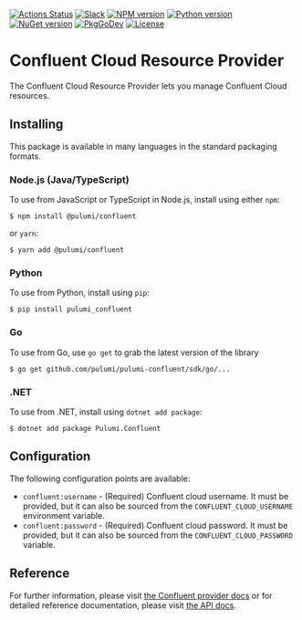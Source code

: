 [![Actions Status](https://github.com/pulumi/pulumi-confluent/workflows/master/badge.svg)](https://github.com/pulumi/pulumi-confluent/actions)
[![Slack](http://www.pulumi.com/images/docs/badges/slack.svg)](https://slack.pulumi.com)
[![NPM version](https://badge.fury.io/js/%40pulumi%2Fconfluent.svg)](https://www.npmjs.com/package/@pulumi/confluent)
[![Python version](https://badge.fury.io/py/pulumi-confluent.svg)](https://pypi.org/project/pulumi-confluent)
[![NuGet version](https://badge.fury.io/nu/pulumi.confluent.svg)](https://badge.fury.io/nu/pulumi.confluent)
[![PkgGoDev](https://pkg.go.dev/badge/github.com/pulumi/pulumi-confluent/sdk/go)](https://pkg.go.dev/github.com/pulumi/pulumi-confluent/sdk/go)
[![License](https://img.shields.io/npm/l/%40pulumi%2Fpulumi.svg)](https://github.com/pulumi/pulumi-confluent/blob/master/LICENSE)

# Confluent Cloud Resource Provider

The Confluent Cloud Resource Provider lets you manage Confluent Cloud resources.

## Installing

This package is available in many languages in the standard packaging formats.

### Node.js (Java/TypeScript)

To use from JavaScript or TypeScript in Node.js, install using either `npm`:

    $ npm install @pulumi/confluent

or `yarn`:

    $ yarn add @pulumi/confluent

### Python

To use from Python, install using `pip`:

    $ pip install pulumi_confluent

### Go

To use from Go, use `go get` to grab the latest version of the library

    $ go get github.com/pulumi/pulumi-confluent/sdk/go/...

### .NET

To use from .NET, install using `dotnet add package`:

    $ dotnet add package Pulumi.Confluent

## Configuration

The following configuration points are available:

- `confluent:username` - (Required) Confluent cloud username. It must be provided, but it can also be sourced
  from the `CONFLUENT_CLOUD_USERNAME` environment variable.
- `confluent:password` - (Required) Confluent cloud password. It must be provided, but it can also be
  sourced from the `CONFLUENT_CLOUD_PASSWORD` variable.

## Reference

For further information, please visit [the Confluent provider docs](https://www.pulumi.com/docs/intro/cloud-providers/confluent)
or for detailed reference documentation, please visit [the API docs](https://www.pulumi.com/docs/reference/pkg/confluent).
